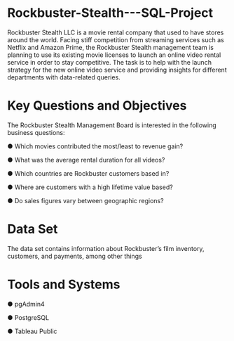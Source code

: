 # Rockbuster-Stealth---SQL-Project
Rockbuster Stealth LLC is a movie rental company that used to have stores around the
world. Facing stiff competition from streaming services such as Netflix and Amazon Prime,
the Rockbuster Stealth management team is planning to use its existing movie licenses to
launch an online video rental service in order to stay competitive.
The task is to help with the launch strategy for the new online video service 
and providing insights for different departments with data-related queries. 

# Key Questions and Objectives
The Rockbuster Stealth Management Board is interested in the following business questions:

● Which movies contributed the most/least to revenue gain?

● What was the average rental duration for all videos?

● Which countries are Rockbuster customers based in?

● Where are customers with a high lifetime value based?

● Do sales figures vary between geographic regions?

# Data Set
The data set contains information about Rockbuster’s
film inventory, customers, and payments, among other things

# Tools and Systems
● pgAdmin4

● PostgreSQL

● Tableau Public




